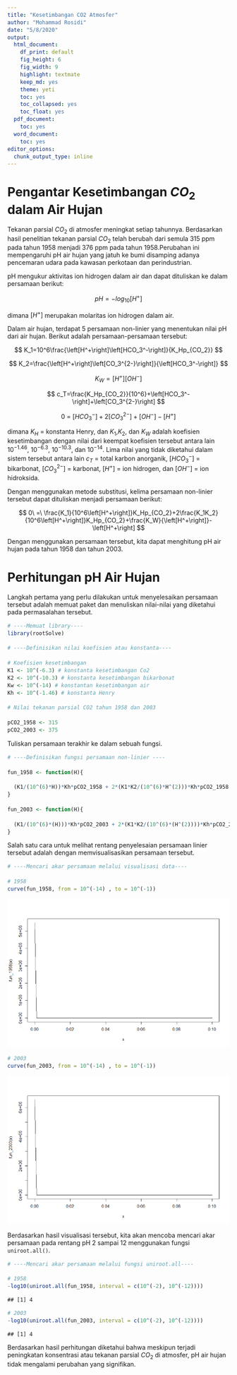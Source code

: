 ```yaml
---
title: "Kesetimbangan CO2 Atmosfer"
author: "Mohammad Rosidi"
date: "5/8/2020"
output:
  html_document:
    df_print: default
    fig_height: 6
    fig_width: 9
    highlight: textmate
    keep_md: yes
    theme: yeti
    toc: yes
    toc_collapsed: yes
    toc_float: yes
  pdf_document:
    toc: yes
  word_document:
    toc: yes
editor_options:
  chunk_output_type: inline
---
```




# Pengantar Kesetimbangan $CO_2$ dalam Air Hujan

Tekanan parsial $CO_2$ di atmosfer meningkat setiap tahunnya. Berdasarkan hasil penelitian tekanan parsial $CO_2$ telah berubah dari semula 315 ppm pada tahun 1958 menjadi 376 ppm pada tahun 1958.Perubahan ini mempengaruhi pH air hujan yang jatuh ke bumi disamping adanya pencemaran udara pada kawasan perkotaan dan perindustrian.

pH mengukur aktivitas ion hidrogen dalam air dan dapat dituliskan ke dalam persamaan berikut:

$$
pH = -log_{10}\left[H^+\right]
$$

dimana $\left[H^+\right]$ merupakan molaritas ion hidrogen dalam air.

Dalam air hujan, terdapat 5 persamaan non-linier yang menentukan nilai pH dari air hujan. Berikut adalah persamaan-persamaan tersebut:

$$
K_1=10^6\frac{\left[H^+\right]\left[HCO_3^-\right]}{K_Hp_{CO_2}}
$$

$$
K_2=\frac{\left[H^+\right]\left[CO_3^{2-}\right]}{\left[HCO_3^-\right]}
$$

$$
K_W=\left[H^+\right]\left[OH^-\right]
$$

$$
c_T=\frac{K_Hp_{CO_2}}{10^6}+\left[HCO_3^-\right]+\left[CO_3^{2-}\right]
$$

$$
0\ =\ \left[HCO_3^-\right]+2\left[CO_3^{2-}\right]+\left[OH^-\right]-\left[H^+\right]
$$

dimana $K_H$ = konstanta Henry, dan $K_1$,$K_2$, dan $K_W$ adalah koefisien kesetimbangan dengan nilai dari keempat koefisien tersebut antara lain $10^{-1.46}$, $10^{-6.3}$, $10^{-10.3}$, dan $10^{-14}$. Lima nilai yang tidak diketahui dalam sistem tersebut antara lain $c_T$ = total karbon anorganik, $\left[HCO_3^-\right]$ = bikarbonat, $\left[CO_3^{2-}\right]$ = karbonat, $\left[H^+\right]$ = ion hidrogen, dan $\left[OH^-\right]$ = ion hidroksida.

Dengan menggunakan metode substitusi, kelima persamaan non-linier tersebut dapat dituliskan menjadi persamaan berikut:

$$
0\ =\ \frac{K_1}{10^6\left[H^+\right]}K_Hp_{CO_2}+2\frac{K_1K_2}{10^6\left[H^+\right]}K_Hp_{CO_2}+\frac{K_W}{\left[H^+\right]}-\left[H^+\right]
$$

Dengan menggunakan persamaan tersebut, kita dapat menghitung pH air hujan pada tahun 1958 dan tahun 2003.

# Perhitungan pH Air Hujan

Langkah pertama yang perlu dilakukan untuk menyelesaikan persamaan tersebut adalah memuat paket dan menuliskan nilai-nilai yang diketahui pada permasalahan tersebut.


```r
# ----Memuat library----
library(rootSolve)

# ----Definisikan nilai koefisien atau konstanta----

# Koefisien kesetimbangan
K1 <- 10^(-6.3) # konstanta kesetimbangan Co2
K2 <- 10^(-10.3) # konstanta kesetimbangan bikarbonat
Kw <- 10^(-14) # konstantan kesetimbangan air
Kh <- 10^(-1.46) # konstanta Henry

# Nilai tekanan parsial CO2 tahun 1958 dan 2003

pCO2_1958 <- 315
pCO2_2003 <- 375
```

Tuliskan persamaan terakhir ke dalam sebuah fungsi.


```r
# ----Definisikan fungsi persamaan non-linier ----

fun_1958 <- function(H){
  
  (K1/(10^(6)*H))*Kh*pCO2_1958 + 2*(K1*K2/(10^(6)*H^(2)))*Kh*pCO2_1958 + (Kw/H) - H
}

fun_2003 <- function(H){
  
  (K1/(10^(6)*(H)))*Kh*pCO2_2003 + 2*(K1*K2/(10^(6)*(H^(2))))*Kh*pCO2_2003 + (Kw/H) - H
}
```


Salah satu cara untuk melihat rentang penyelesaian persamaan linier tersebut adalah dengan memvisualisasikan persamaan tersebut.


```r
# ----Mencari akar persamaan melalui visualisasi data----

# 1958
curve(fun_1958, from = 10^(-14) , to = 10^(-1))
```

![](acid_rain_files/figure-html/unnamed-chunk-3-1.png)<!-- -->

```r
# 2003
curve(fun_2003, from = 10^(-14) , to = 10^(-1))
```

![](acid_rain_files/figure-html/unnamed-chunk-3-2.png)<!-- -->

Berdasarkan hasil visualisasi tersebut, kita akan mencoba mencari akar persamaan pada rentang pH 2 sampai 12 menggunakan fungsi `uniroot.all()`.


```r
# ----Mencari akar persamaan melalui fungsi uniroot.all----

# 1958
-log10(uniroot.all(fun_1958, interval = c(10^(-2), 10^(-12))))
```

```
## [1] 4
```

```r
# 2003
-log10(uniroot.all(fun_2003, interval = c(10^(-2), 10^(-12))))
```

```
## [1] 4
```

Berdasarkan hasil perhitungan diketahui bahwa meskipun terjadi peningkatan konsentrasi atau tekanan parsial $CO_2$ di atmosfer, pH air hujan tidak mengalami perubahan yang signifikan.














